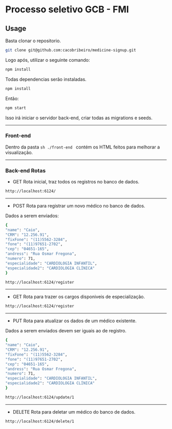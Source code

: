 # Processo seletivo GCB - FMI

## Usage

Basta clonar o repositorio.

```sh
git clone git@github.com:cacobribeiro/medicine-signup.git
```

Logo após, utilizar o seguinte comando:

```sh
npm install
```

Todas dependencias serão instaladas.

```sh
npm install
```

Então:

```sh
npm start
```

Isso irá iniciar o servidor back-end, criar todas as migrations e seeds.

---

### Front-end

Dentro da pasta `sh ./front-end ` contém os HTML feitos para melhorar a visualização.

---

### Back-end Rotas



- GET
Rota inicial, traz todos os registros no banco de dados.

```sh
http://localhost:6124/
```
----

- POST
Rota para registrar um novo médico no banco de dados.

Dados a serem enviados:

```sh
{
"name": "Caio",
"CRM": "12.256.91",
"fixFone": "(11)5562-3284",
"fone": "(11)97651-2702",
"cep": "04651-165",
"andress": "Rua Osmar Fregona",
"numero": 71,
"especialidade": "CARDIOLOGIA INFANTIL",
"especialidade2": "CARDIOLOGIA CLÍNICA"
}
```

```sh
http://localhost:6124/register
```
----

- GET
Rota para trazer os cargos disponiveis de especialização.

```sh
http://localhost:6124/register
```

----

- PUT
Rota para atualizar os dados de um médico existente.

Dados a serem enviados devem ser iguais ao de registro.

```sh
{
"name": "Caio",
"CRM": "12.256.91",
"fixFone": "(11)5562-3284",
"fone": "(11)97651-2702",
"cep": "04651-165",
"andress": "Rua Osmar Fregona",
"numero": 71,
"especialidade": "CARDIOLOGIA INFANTIL",
"especialidade2": "CARDIOLOGIA CLÍNICA"
}
```

```sh
http://localhost:6124/update/1
```

---

- DELETE
Rota para deletar um médico do banco de dados.

```sh
http://localhost:6124/delete/1
```